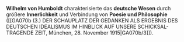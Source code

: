 
**Wilhelm von Humboldt** charakterisierte das **deutsche Wesen** durch größere **Innerlichkeit** und Verbindung von **Poesie und Philosophie** ([[GA070b (3.) DER SCHAUPLATZ DER GEDANKEN ALS ERGEBNIS DES DEUTSCHEN IDEALISMUS IM HINBLICK AUF UNSERE SCHICKSAL- TRAGENDE ZEIT, München, 28. November 1915|GA070b/3]]).
